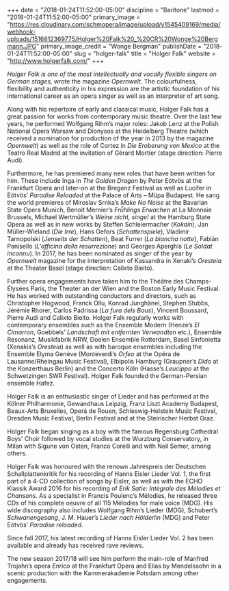 +++
date = "2018-01-24T11:52:00-05:00"
discipline = "Baritone"
lastmod = "2018-01-24T11:52:00-05:00"
primary_image = "https://res.cloudinary.com/schmopera/image/upload/v1545409169/media/webhook-uploads/1516812369775/Holger%20Falk%20_%20CR%20Wonge%20Bergmann.JPG"
primary_image_credit = "Wonge Bergman"
publishDate = "2018-01-24T11:52:00-05:00"
slug = "holger-falk"
title = "Holger Falk"
website = "http://www.holgerfalk.com/"
+++

*Holger Falk is one of the most intellectually and vocally flexible singers on German stages,* wrote the magazine *Opernwelt*. The colourfulness, flexibility and authenticity in his expression are the artistic foundation of his international career as an opera singer as well as an interpreter of art song.

Along with his repertoire of early and classical music, Holger Falk has a great passion for works from contemporary music theatre. Over the last few years, he performed Wolfgang Rihm’s major roles: Jakob Lenz at the Polish National Opera Warsaw and Dionysos at the Heidelberg Theatre (which received a nomination for production of the year in 2013 by the magazine *Opernwelt*) as well as the role of Cortez in *Die Eroberung von Mexico* at the Teatro Real Madrid at the invitation of Gérard Mortier (stage direction: Pierre Audi).

Furthermore, he has premiered many new roles that have been written for him. These include Inga in *The Golden Dragon* by Peter Eötvös at the Frankfurt Opera and later-on at the Bregenz Festival as well as Lucifer in Eötvös’ *Paradise Reloaded* at the Palace of Arts – Müpa Budapest. He sang the world premieres of Miroslav Srnka’s *Make No Noise* at the Bavarian State Opera Munich, Benoit Mernier’s *Frü̈hlings Erwachen* at La Monnaie Brussels, Michael Wertmüller’s *Weine nicht, singe!* at the Hamburg State Opera as well as in new works by Steffen Schleiermacher (*Kokain*), Jan Müller-Wieland (*Die Irre*), Hans Gefors (*Schattenspiele*), Vladimir Tarnopolski (*Jenseits der Schatten*), Beat Furrer (*La biancha notte*), Fabián Panisello (*L'officina della resurrezione*) and Georges Aperghis (*Le Soldat inconnu*). In 2017, he has been nominated as singer of the year by *Opernwelt* magazine for the interpretation of Kassandra in Xenaki’s *Oresteia* at the Theater Basel (stage direction: Calixto Bieito).

Further opera engagements have taken him to the Théâtre des Champs-Élysées Paris, the Theater an der Wien and the Boston Early Music Festival. He has worked with outstanding conductors and directors, such as Christopher Hogwood, Franck Ollu, Konrad Junghänel, Stephen Stubbs, Jérémie Rhorer, Carlos Padrissa (*La fura dels Baus*), Vincent Boussard, Pierre Audi and Calixto Bieito. Holger Falk regularly works with contemporary ensembles such as the Ensemble Modern (Henze’s *El Cimarron*, Goebbels’ *Landschaft mit entfernten Verwandten* etc.), Ensemble Resonanz, Musikfabrik NRW, Doelen Ensemble Rotterdam, Basel Sinfonietta (Xenakis’s *Oresteia*) as well as with baroque ensembles including the Ensemble Elyma Genève (Monteverdi’s *Orfeo* at the Opéra de Lausanne/Rheingau Music Festival), Elbipolis Hamburg (Graupner’s *Dido* at the Konzerthaus Berlin) and the Concerto Köln (Hasse’s *Leucippo* at the Schwetzingen SWR Festival). Holger Falk founded the German-Persian ensemble Hafez.

Holger Falk is an enthusiastic singer of Lieder and has performed at the Kölner Philharmonie, Gewandhaus Leipzig, Franz Liszt Academy Budapest, Beaux-Arts Bruxelles, Operá de Rouen, Schleswig-Holstein
Music Festival, Dresden Music Festival, Berlin Festival and at the Steirischer Herbst Graz.

Holger Falk began singing as a boy with the famous Regensburg Cathedral Boys' Choir followed by vocal studies at the Wurzburg Conservatory, in Milan with Sigune von Osten, Franco Corelli and with Neil Semer, among others.

Holger Falk was honoured with the renown Jahrespreis der Deutschen Schallplattenkritik for his recording of Hanns Eisler Lieder Vol. 1, the first part of a 4-CD collection of songs by Eisler, as well as with
the ECHO Klassik Award 2016 for his recording of *Erik Satie: Intégrale des Mélodies et Chansons*. As a specialist in Francis Poulenc’s Mélodies, he released three CDs of his complete oeuvre of all 115
Mélodies for male voice (MDG). His wide discography also includes Wolfgang Rihm’s Lieder (MDG), Schubert’s *Schwanengesang*, J. M. Hauer’s *Lieder nach Hölderlin* (MDG) and Peter Eötvös’ *Paradise reloaded*.

Since fall 2017, his latest recording of Hanns Eisler Lieder Vol. 2 has been available and already has received rave reviews.

The new season 2017/18 will see him perform the main-role of Manfred Trojahn’s opera *Enrico* at the Frankfurt Opera and Elias by Mendelssohn in a scenic production with the Kammerakademie Potsdam among other engagements.
